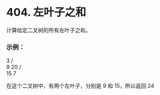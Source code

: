 # 404. 左叶子之和

计算给定二叉树的所有左叶子之和。

### 示例：

3
/ \
9  20
/  \
15   7

在这个二叉树中，有两个左叶子，分别是 9 和 15，所以返回 24

